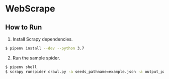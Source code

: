 # WebScrape


## How to Run
1. Install Scrapy dependencies.
```sh
$ pipenv install --dev --python 3.7
```

2. Run the sample spider.
```sh
$ pipenv shell
$ scrapy runspider crawl.py -a seeds_pathname=example.json -a output_pathname=./example -a depth=3
```
